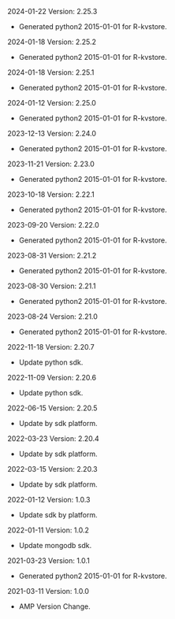 2024-01-22 Version: 2.25.3
- Generated python2 2015-01-01 for R-kvstore.

2024-01-18 Version: 2.25.2
- Generated python2 2015-01-01 for R-kvstore.

2024-01-18 Version: 2.25.1
- Generated python2 2015-01-01 for R-kvstore.

2024-01-12 Version: 2.25.0
- Generated python2 2015-01-01 for R-kvstore.

2023-12-13 Version: 2.24.0
- Generated python2 2015-01-01 for R-kvstore.

2023-11-21 Version: 2.23.0
- Generated python2 2015-01-01 for R-kvstore.

2023-10-18 Version: 2.22.1
- Generated python2 2015-01-01 for R-kvstore.

2023-09-20 Version: 2.22.0
- Generated python2 2015-01-01 for R-kvstore.

2023-08-31 Version: 2.21.2
- Generated python2 2015-01-01 for R-kvstore.

2023-08-30 Version: 2.21.1
- Generated python2 2015-01-01 for R-kvstore.

2023-08-24 Version: 2.21.0
- Generated python2 2015-01-01 for R-kvstore.

2022-11-18 Version: 2.20.7
- Update python sdk.

2022-11-09 Version: 2.20.6
- Update python sdk.

2022-06-15 Version: 2.20.5
- Update by sdk platform.

2022-03-23 Version: 2.20.4
- Update by sdk platform.

2022-03-15 Version: 2.20.3
- Update by sdk platform.

2022-01-12 Version: 1.0.3
- Update sdk by platform.

2022-01-11 Version: 1.0.2
- Update mongodb sdk.

2021-03-23 Version: 1.0.1
- Generated python2 2015-01-01 for R-kvstore.

2021-03-11 Version: 1.0.0
- AMP Version Change.

